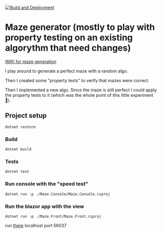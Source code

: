 [![Build and Deployment](https://github.com/menoret-allan/mazinator/workflows/Build%20and%20Deploy/badge.svg)](https://github.com/menoret-allan/mazinator/actions)

# Maze generator (mostly to play with property testing on an existing algorythm that need changes)

[WIKI for maze generation](https://en.wikipedia.org/wiki/Maze_generation_algorithm)

I play around to generate a perfect maze with a random algo.

Then I created some "property tests" to verify that mazes were correct.

Then I implemented a new algo. Since the maze is still perfect I could apply the property tests to it (which was the whole point of this little experiment 🙂).

## Project setup
```
dotnet restore
```

### Build
```
dotnet build
```

### Tests
```
dotnet test
```

### Run console with the "speed test"
```
dotnet run -p ./Maze.Console/Maze.Console.csproj
```

### Run the blazor app with the view
```
dotnet run -p ./Maze.Front/Maze.Front.csproj
```

run [there](http://localhost:56037/) localhost port 56037

